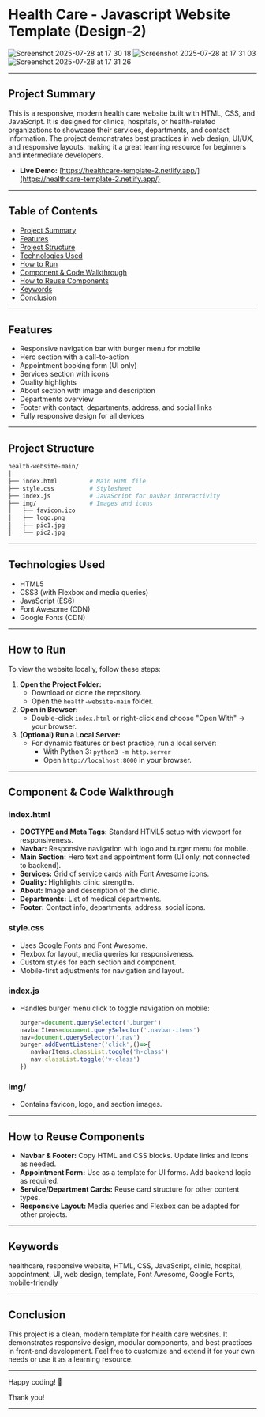 # Health Care - Javascript Website Template (Design-2)

![Screenshot 2025-07-28 at 17 30 18](https://github.com/user-attachments/assets/30d4a466-ddc0-472b-b4fc-6b8f422a6c7f)
![Screenshot 2025-07-28 at 17 31 03](https://github.com/user-attachments/assets/e8f17155-ce35-41a1-909c-f7c0a2d8a655)
![Screenshot 2025-07-28 at 17 31 26](https://github.com/user-attachments/assets/1c21f880-11ef-4c17-b21c-32d785543764)

---

## Project Summary

This is a responsive, modern health care website built with HTML, CSS, and JavaScript. It is designed for clinics, hospitals, or health-related organizations to showcase their services, departments, and contact information. The project demonstrates best practices in web design, UI/UX, and responsive layouts, making it a great learning resource for beginners and intermediate developers.

- **Live Demo:** [https://healthcare-template-2.netlify.app/](https://healthcare-template-2.netlify.app/)

---

## Table of Contents

- [Project Summary](#project-summary)
- [Features](#features)
- [Project Structure](#project-structure)
- [Technologies Used](#technologies-used)
- [How to Run](#how-to-run)
- [Component & Code Walkthrough](#component--code-walkthrough)
- [How to Reuse Components](#how-to-reuse-components)
- [Keywords](#keywords)
- [Conclusion](#conclusion)

---

## Features

- Responsive navigation bar with burger menu for mobile
- Hero section with a call-to-action
- Appointment booking form (UI only)
- Services section with icons
- Quality highlights
- About section with image and description
- Departments overview
- Footer with contact, departments, address, and social links
- Fully responsive design for all devices

---

## Project Structure

```bash
health-website-main/
│
├── index.html         # Main HTML file
├── style.css          # Stylesheet
├── index.js           # JavaScript for navbar interactivity
├── img/               # Images and icons
│   ├── favicon.ico
│   ├── logo.png
│   ├── pic1.jpg
│   └── pic2.jpg
```

---

## Technologies Used

- HTML5
- CSS3 (with Flexbox and media queries)
- JavaScript (ES6)
- Font Awesome (CDN)
- Google Fonts (CDN)

---

## How to Run

To view the website locally, follow these steps:

1. **Open the Project Folder:**
   - Download or clone the repository.
   - Open the `health-website-main` folder.
2. **Open in Browser:**
   - Double-click `index.html` or right-click and choose "Open With" → your browser.
3. **(Optional) Run a Local Server:**
   - For dynamic features or best practice, run a local server:
     - With Python 3: `python3 -m http.server`
     - Open `http://localhost:8000` in your browser.

---

## Component & Code Walkthrough

### index.html

- **DOCTYPE and Meta Tags:** Standard HTML5 setup with viewport for responsiveness.
- **Navbar:** Responsive navigation with logo and burger menu for mobile.
- **Main Section:** Hero text and appointment form (UI only, not connected to backend).
- **Services:** Grid of service cards with Font Awesome icons.
- **Quality:** Highlights clinic strengths.
- **About:** Image and description of the clinic.
- **Departments:** List of medical departments.
- **Footer:** Contact info, departments, address, social icons.

### style.css

- Uses Google Fonts and Font Awesome.
- Flexbox for layout, media queries for responsiveness.
- Custom styles for each section and component.
- Mobile-first adjustments for navigation and layout.

### index.js

- Handles burger menu click to toggle navigation on mobile:
  
  ```js
  burger=document.querySelector('.burger')
  navbarItems=document.querySelector('.navbar-items')
  nav=document.querySelector('.nav')
  burger.addEventListener('click',()=>{
     navbarItems.classList.toggle('h-class')
     nav.classList.toggle('v-class')
  })
  ```

### img/

- Contains favicon, logo, and section images.

---

## How to Reuse Components

- **Navbar & Footer:** Copy HTML and CSS blocks. Update links and icons as needed.
- **Appointment Form:** Use as a template for UI forms. Add backend logic as required.
- **Service/Department Cards:** Reuse card structure for other content types.
- **Responsive Layout:** Media queries and Flexbox can be adapted for other projects.

---

## Keywords

healthcare, responsive website, HTML, CSS, JavaScript, clinic, hospital, appointment, UI, web design, template, Font Awesome, Google Fonts, mobile-friendly

---

## Conclusion

This project is a clean, modern template for health care websites. It demonstrates responsive design, modular components, and best practices in front-end development. Feel free to customize and extend it for your own needs or use it as a learning resource.

---

Happy coding! 🎉

Thank you!

---
